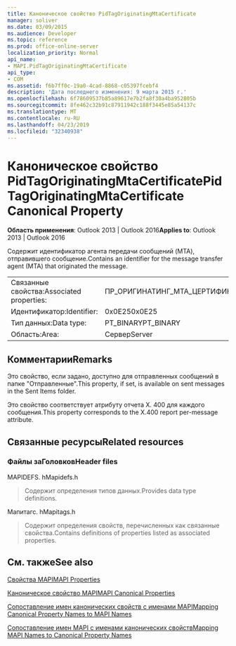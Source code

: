 ```yaml
---
title: Каноническое свойство PidTagOriginatingMtaCertificate
manager: soliver
ms.date: 03/09/2015
ms.audience: Developer
ms.topic: reference
ms.prod: office-online-server
localization_priority: Normal
api_name:
- MAPI.PidTagOriginatingMtaCertificate
api_type:
- COM
ms.assetid: f6b7ff0c-19a0-4cad-8868-c05397fcebf4
description: 'Дата последнего изменения: 9 марта 2015 г.'
ms.openlocfilehash: 6f78609537b85a89617e7b2fa8f30a4ba952805b
ms.sourcegitcommit: 8fe462c32b91c87911942c188f3445e85a54137c
ms.translationtype: MT
ms.contentlocale: ru-RU
ms.lasthandoff: 04/23/2019
ms.locfileid: "32340938"
---
```

# <a name="pidtagoriginatingmtacertificate-canonical-property"></a><span data-ttu-id="66749-103">Каноническое свойство PidTagOriginatingMtaCertificate</span><span class="sxs-lookup"><span data-stu-id="66749-103">PidTagOriginatingMtaCertificate Canonical Property</span></span>

  
  
<span data-ttu-id="66749-104">**Область применения**: Outlook 2013 | Outlook 2016</span><span class="sxs-lookup"><span data-stu-id="66749-104">**Applies to**: Outlook 2013 | Outlook 2016</span></span> 
  
<span data-ttu-id="66749-105">Содержит идентификатор агента передачи сообщений (MTA), отправившего сообщение.</span><span class="sxs-lookup"><span data-stu-id="66749-105">Contains an identifier for the message transfer agent (MTA) that originated the message.</span></span>
  
|||
|:-----|:-----|
|<span data-ttu-id="66749-106">Связанные свойства:</span><span class="sxs-lookup"><span data-stu-id="66749-106">Associated properties:</span></span>  <br/> |<span data-ttu-id="66749-107">ПР_ОРИГИНАТИНГ_МТА_ЦЕРТИФИКАТЕ</span><span class="sxs-lookup"><span data-stu-id="66749-107">PR_ORIGINATING_MTA_CERTIFICATE</span></span>  <br/> |
|<span data-ttu-id="66749-108">Идентификатор:</span><span class="sxs-lookup"><span data-stu-id="66749-108">Identifier:</span></span>  <br/> |<span data-ttu-id="66749-109">0x0E25</span><span class="sxs-lookup"><span data-stu-id="66749-109">0x0E25</span></span>  <br/> |
|<span data-ttu-id="66749-110">Тип данных:</span><span class="sxs-lookup"><span data-stu-id="66749-110">Data type:</span></span>  <br/> |<span data-ttu-id="66749-111">PT_BINARY</span><span class="sxs-lookup"><span data-stu-id="66749-111">PT_BINARY</span></span>  <br/> |
|<span data-ttu-id="66749-112">Область:</span><span class="sxs-lookup"><span data-stu-id="66749-112">Area:</span></span>  <br/> |<span data-ttu-id="66749-113">Сервер</span><span class="sxs-lookup"><span data-stu-id="66749-113">Server</span></span>  <br/> |
   
## <a name="remarks"></a><span data-ttu-id="66749-114">Комментарии</span><span class="sxs-lookup"><span data-stu-id="66749-114">Remarks</span></span>

<span data-ttu-id="66749-115">Это свойство, если задано, доступно для отправленных сообщений в папке "Отправленные".</span><span class="sxs-lookup"><span data-stu-id="66749-115">This property, if set, is available on sent messages in the Sent Items folder.</span></span>
  
<span data-ttu-id="66749-116">Это свойство соответствует атрибуту отчета X. 400 для каждого сообщения.</span><span class="sxs-lookup"><span data-stu-id="66749-116">This property corresponds to the X.400 report per-message attribute.</span></span>
  
## <a name="related-resources"></a><span data-ttu-id="66749-117">Связанные ресурсы</span><span class="sxs-lookup"><span data-stu-id="66749-117">Related resources</span></span>

### <a name="header-files"></a><span data-ttu-id="66749-118">Файлы заГоловков</span><span class="sxs-lookup"><span data-stu-id="66749-118">Header files</span></span>

<span data-ttu-id="66749-119">MAPIDEFS. h</span><span class="sxs-lookup"><span data-stu-id="66749-119">Mapidefs.h</span></span>
  
> <span data-ttu-id="66749-120">Содержит определения типов данных.</span><span class="sxs-lookup"><span data-stu-id="66749-120">Provides data type definitions.</span></span>
    
<span data-ttu-id="66749-121">Мапитагс. h</span><span class="sxs-lookup"><span data-stu-id="66749-121">Mapitags.h</span></span>
  
> <span data-ttu-id="66749-122">Содержит определения свойств, перечисленных как связанные свойства.</span><span class="sxs-lookup"><span data-stu-id="66749-122">Contains definitions of properties listed as associated properties.</span></span>
    
## <a name="see-also"></a><span data-ttu-id="66749-123">См. также</span><span class="sxs-lookup"><span data-stu-id="66749-123">See also</span></span>



[<span data-ttu-id="66749-124">Свойства MAPI</span><span class="sxs-lookup"><span data-stu-id="66749-124">MAPI Properties</span></span>](mapi-properties.md)
  
[<span data-ttu-id="66749-125">Каноническое свойство MAPI</span><span class="sxs-lookup"><span data-stu-id="66749-125">MAPI Canonical Properties</span></span>](mapi-canonical-properties.md)
  
[<span data-ttu-id="66749-126">Сопоставление имен канонических свойств с именами MAPI</span><span class="sxs-lookup"><span data-stu-id="66749-126">Mapping Canonical Property Names to MAPI Names</span></span>](mapping-canonical-property-names-to-mapi-names.md)
  
[<span data-ttu-id="66749-127">Сопоставление имен MAPI с именами канонических свойств</span><span class="sxs-lookup"><span data-stu-id="66749-127">Mapping MAPI Names to Canonical Property Names</span></span>](mapping-mapi-names-to-canonical-property-names.md)

